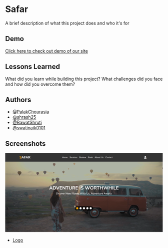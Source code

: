 
# Safar

A brief description of what this project does and who it's for


## Demo

[Click here to check out demo of our site](https://rawatshruti.github.io/Saafar-Project)


## Lessons Learned

What did you learn while building this project? What challenges did you face and how did you overcome them?


## Authors

- [@PalakChourasia](https://github.com/PalakChourasia)
- [@shrash25](https://github.com/shrash25)
- [@RawatShruti](https://github.com/RawatShruti)
- [@swatinaik0101](https://github.com/swatinaik0101)


## Screenshots

![Home Page](https://github.com/RawatShruti/images_pvt/blob/main/Safar%20Screenshots/Home%20Page.PNG)


- [Logo](https://dev-to-uploads.s3.amazonaws.com/uploads/articles/th5xamgrr6se0x5ro4g6.png)

